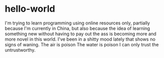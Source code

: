 # hello-world

I'm trying to learn programming using online resources only, partially because I'm currently in China, but also because the idea of learning something new without having to pay out the ass is becoming more and more novel in this world.
I've been in a shitty mood lately that shows no signs of waning.
The air is poison
The water is poison
I can only trust the untrustworthy.
